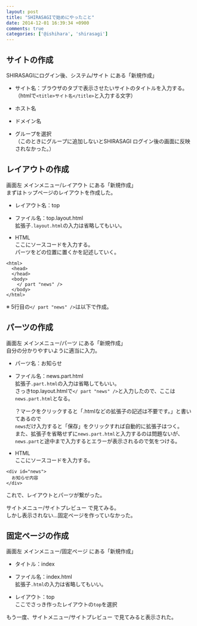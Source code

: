 ```yaml
---
layout: post
title: "SHIRASAGIで始めにやったこと"
date: 2014-12-01 16:39:34 +0900
comments: true
categories: ['@ishihara', 'shirasagi']
---
```



## サイトの作成

SHIRASAGIにログイン後、システム/サイト にある「新規作成」

* サイト名：ブラウザのタブで表示させたいサイトのタイトルを入力する。  
  （htmlで`<title>サイト名</title>`と入力する文字）

* ホスト名

* ドメイン名

* グループを選択  
  （このときにグループに追加しないとSHIRASAGI ログイン後の画面に反映されなかった。）




## レイアウトの作成

画面左 メインメニュー/レイアウト にある「新規作成」  
まずはトップページのレイアウトを作成した。

* レイアウト名：top

* ファイル名：top.layout.html  
  拡張子`.layout.html`の入力は省略してもいい。

* HTML  
  ここにソースコードを入力する。  
  パーツをどの位置に置くかを記述していく。  

```
<html>  
  <head>  
  </head>  
  <body>  
    </ part "news" />  
  </body>  
</html>  
```

  ※ 5行目の`</ part "news" />`は以下で作成。




## パーツの作成

画面左 メインメニュー/パーツ にある「新規作成」  
自分の分かりやすいように適当に入力。

* パーツ名：お知らせ

* ファイル名：news.part.html  
  拡張子`.part.html`の入力は省略してもいい。  
  さっきtop.layout.htmlで`</ part "news" />`と入力したので、ここは`news.part.html`となる。

  ？マークをクリックすると「.htmlなどの拡張子の記述は不要です。」と書いてあるので  
  `news`だけ入力すると「保存」をクリックすれば自動的に拡張子はつく。  
  また、拡張子を省略せずに`news.part.html`と入力するのは問題ないが、  
  `news.part`と途中まで入力するとエラーが表示されるので気をつける。  

* HTML  
  ここにソースコードを入力する。  

```
<div id="news">  
  お知らせ内容  
</div>  
```




これで、レイアウトとパーツが繋がった。 
 
サイトメニュー/サイトプレビュー で見てみる。  
しかし表示されない...固定ページを作っていなかった。  




## 固定ページの作成

画面左 メインメニュー/固定ページ にある「新規作成」

* タイトル：index

* ファイル名：index.html  
  拡張子`.html`の入力は省略してもいい。

* レイアウト：top  
  ここでさっき作ったレイアウトの`top`を選択




もう一度、サイトメニュー/サイトプレビュー で見てみると表示された。

